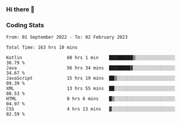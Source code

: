 ### Hi there 👋

<!--
**Girrafeec/girrafeec** is a ✨ _special_ ✨ repository because its `README.md` (this file) appears on your GitHub profile.

Here are some ideas to get you started:

- 🔭 I’m currently working on ...
- 🌱 I’m currently learning ...
- 👯 I’m looking to collaborate on ...
- 🤔 I’m looking for help with ...
- 💬 Ask me about ...
- 📫 How to reach me: ...
- 😄 Pronouns: ...
- ⚡ Fun fact: ...
-->

### Coding Stats
<!--START_SECTION:waka-->

```text
From: 01 September 2022 - To: 02 February 2023

Total Time: 163 hrs 10 mins

Kotlin                 60 hrs 1 min    █████████▒░░░░░░░░░░░░░░░   36.79 %
Java                   56 hrs 34 mins  ████████▓░░░░░░░░░░░░░░░░   34.67 %
JavaScript             15 hrs 19 mins  ██▒░░░░░░░░░░░░░░░░░░░░░░   09.39 %
XML                    13 hrs 55 mins  ██░░░░░░░░░░░░░░░░░░░░░░░   08.53 %
HTML                   8 hrs 6 mins    █▒░░░░░░░░░░░░░░░░░░░░░░░   04.97 %
CSS                    4 hrs 13 mins   ▓░░░░░░░░░░░░░░░░░░░░░░░░   02.59 %
```

<!--END_SECTION:waka-->

